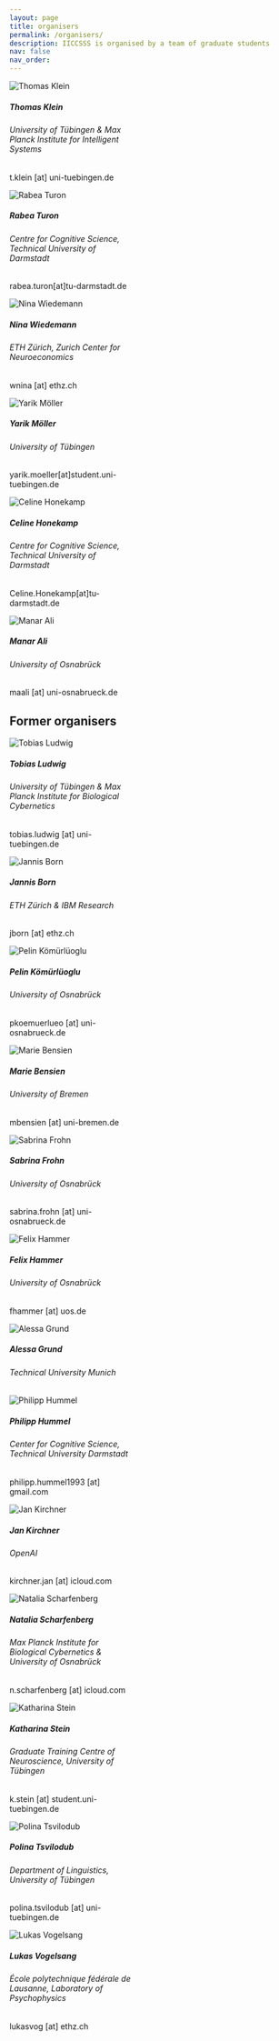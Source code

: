 ```yaml
---
layout: page
title: organisers
permalink: /organisers/
description: IICCSSS is organised by a team of graduate students
nav: false
nav_order: 
---
```

 

<!-- pages/organisers.md -->
<div class="row justify-content-left">
    <div class="col-auto mb-3">
        <div class="card h-100" style="width: 14rem;">
          <img src="/assets/img/organisers/thomasklein.jpg" class="card-img-top" alt="Thomas Klein">
            <div class="card-body">
              <h5 class="card-title">Thomas Klein</h5>
              <h6 class="card-subtitle mb-2 text-muted">University of Tübingen & Max Planck Institute for Intelligent Systems</h6>
                <p class="card-text">t.klein [at] uni-tuebingen.de</p>
            </div>
        </div>
    </div>
    <div class="col-auto mb-3">
        <div class="card h-100" style="width: 14rem;">
          <img src="/assets/img/organisers/RabeaTuron.jpg" class="card-img-top" alt="Rabea Turon">
            <div class="card-body">
              <h5 class="card-title">Rabea Turon</h5>
                <h6 class="card-subtitle mb-2 text-muted">Centre for Cognitive Science, Technical University of Darmstadt</h6>
                <p class="card-text">rabea.turon[at]tu-darmstadt.de</p>
            </div>
        </div>
    </div>
    <div class="col-auto mb-3">
        <div class="card h-100" style="width: 14rem;">
          <img src="/assets/img/organisers/ninawiedemann.jpg" class="card-img-top" alt="Nina Wiedemann">
            <div class="card-body">
              <h5 class="card-title">Nina Wiedemann</h5>
                <h6 class="card-subtitle mb-2 text-muted">ETH Zürich, Zurich Center for Neuroeconomics</h6>
                <p class="card-text">wnina [at] ethz.ch</p>
            </div>
        </div>
    </div>
    <div class="col-auto mb-3">
        <div class="card h-100" style="width: 14rem;">
          <img src="/assets/img/organisers/YarikMoeller.jpg" class="card-img-top" alt="Yarik Möller">
            <div class="card-body">
              <h5 class="card-title">Yarik Möller</h5>
                <h6 class="card-subtitle mb-2 text-muted">University of Tübingen</h6>
                <p class="card-text">yarik.moeller[at]student.uni-tuebingen.de</p>
            </div>
        </div>
    </div>
    <div class="col-auto mb-3">
        <div class="card h-100" style="width: 14rem;">
          <img src="/assets/img/organisers/CelineHonekamp.jpg" class="card-img-top" alt="Celine Honekamp">
            <div class="card-body">
              <h5 class="card-title">Celine Honekamp</h5>
                <h6 class="card-subtitle mb-2 text-muted">Centre for Cognitive Science, Technical University of Darmstadt</h6>
                <p class="card-text">Celine.Honekamp[at]tu-darmstadt.de</p>
            </div>
        </div>
    </div>
    <div class="col-auto mb-3">
      <div class="card h-100" style="width: 14rem;">
        <img src="/assets/img/organisers/manarali.jpg" class="card-img-top" alt="Manar Ali">
          <div class="card-body">
            <h5 class="card-title">Manar Ali</h5>
            <h6 class="card-subtitle mb-2 text-muted">University of Osnabrück</h6>
            <p class="card-text">maali [at] uni-osnabrueck.de</p>
          </div>
        </div>
    </div>
</div>

## Former organisers

<div class="row justify-content-left">
    <div class="col-auto mb-3">
        <div class="card h-100" style="width: 14rem;">
          <img src="/assets/img/organisers/tobiasludwig.jpg" class="card-img-top" alt="Tobias Ludwig">
            <div class="card-body">
              <h5 class="card-title">Tobias Ludwig</h5>
                <h6 class="card-subtitle mb-2 text-muted">University of Tübingen & Max Planck Institute for Biological Cybernetics</h6>
                <p class="card-text">tobias.ludwig [at] uni-tuebingen.de</p>
            </div>
        </div>
    </div>
    <div class="col-auto mt-3 mb-3">
        <div class="card h-100" style="width: 14rem;">
          <img src="/assets/img/organisers/jannisborn.jpg" class="card-img-top" alt="Jannis Born">
            <div class="card-body">
              <h5 class="card-title">Jannis Born</h5>
              <h6 class="card-subtitle mb-2 text-muted">ETH Zürich & IBM Research</h6>
                <p class="card-text">jborn [at] ethz.ch</p>
            </div>
            <div class="card-footer">
              <a href="https://www.linkedin.com/in/jannis-born-319054121/" class="card-link"><i class="fab fa-linkedin"></i></a>
            </div>
        </div>
    </div>
        <div class="col-auto mb-3">
      <div class="card h-100" style="width: 14rem;">
        <img src="/assets/img/organisers/pelinkomurluoglu.jpg" class="card-img-top" alt="Pelin Kömürlüoglu">
          <div class="card-body">
            <h5 class="card-title">Pelin Kömürlüoglu</h5>
            <h6 class="card-subtitle mb-2 text-muted">University of Osnabrück</h6>
            <p class="card-text">pkoemuerlueo [at] uni-osnabrueck.de</p>
          </div>
        </div>
    </div>
    <div class="col-auto mb-3">
      <div class="card h-100" style="width: 14rem;">
        <img src="/assets/img/organisers/mariebensien.jpg" class="card-img-top" alt="Marie Bensien">
          <div class="card-body">
            <h5 class="card-title">Marie Bensien</h5>
            <h6 class="card-subtitle mb-2 text-muted">University of Bremen</h6>
            <p class="card-text">mbensien [at] uni-bremen.de</p>
          </div>
        </div>
    </div>
    <div class="col-auto mb-3">
      <div class="card h-100" style="width: 14rem;">
        <img src="/assets/img/organisers/sabrinafrohn.jpg" class="card-img-top" alt="Sabrina Frohn">
          <div class="card-body">
            <h5 class="card-title">Sabrina Frohn</h5>
            <h6 class="card-subtitle mb-2 text-muted">University of Osnabrück</h6>
            <p class="card-text">sabrina.frohn [at] uni-osnabrueck.de</p>
          </div>
        </div>
    </div>
    <div class="col-auto mb-3">
      <div class="card h-100" style="width: 14rem;">
        <img src="/assets/img/organisers/felixhammer.jpg" class="card-img-top" alt="Felix Hammer">
        <div class="card-body">
          <h5 class="card-title">Felix Hammer</h5>
          <h6 class="card-subtitle mb-2 text-muted">University of Osnabrück</h6>
          <p class="card-text">fhammer [at] uos.de</p>
        </div>
      </div>
    </div>
    <div class="col-auto mt-3 mb-3">
        <div class="card h-100" style="width: 14rem;">
          <img src="/assets/img/organisers/alessagrund.jpg" class="card-img-top" alt="Alessa Grund">
            <div class="card-body">
            <h5 class="card-title">Alessa Grund</h5>
                <h6 class="card-subtitle mb-2 text-muted">Technical University Munich</h6>
            </div>
        </div>
    </div>
    <div class="col-auto mb-3">
        <div class="card h-100" style="width: 14rem;">
          <img src="/assets/img/organisers/philipphummel.jpg" class="card-img-top" alt="Philipp Hummel">
            <div class="card-body">
              <h5 class="card-title">Philipp Hummel</h5>
                <h6 class="card-subtitle mb-2 text-muted">Center for Cognitive Science, Technical University Darmstadt</h6>
                <p class="card-text">philipp.hummel1993 [at] gmail.com </p>
            </div>
        </div>
    </div>
    <div class="col-auto mb-3">
        <div class="card h-100" style="width: 14rem;">
          <img src="/assets/img/organisers/jankirchner.jpg" class="card-img-top" alt="Jan Kirchner">
            <div class="card-body">
              <h5 class="card-title">Jan Kirchner</h5>
                <h6 class="card-subtitle mb-2 text-muted">OpenAI</h6>
                <p class="card-text">kirchner.jan [at] icloud.com</p>
            </div>
            <div class="card-footer">
              <a href="https://www.twitter.com/janhkirchner" class="card-link"><i class="fab fa-twitter"></i></a>
            </div>
        </div>
    </div>
    <div class="col-auto mb-3">
      <div class="card h-100" style="width: 14rem;">
        <img src="/assets/img/organisers/nataliascharfenberg.jpg" class="card-img-top" alt="Natalia Scharfenberg">
          <div class="card-body">
            <h5 class="card-title">Natalia Scharfenberg</h5>
              <h6 class="card-subtitle mb-2 text-muted">Max Planck Institute for Biological Cybernetics & University of Osnabrück</h6>
              <p class="card-text">n.scharfenberg [at] icloud.com</p>
          </div>
      </div>
    </div>
    <div class="col-auto mb-3">
      <div class="card h-100" style="width: 14rem;">
        <img src="/assets/img/organisers/katharinastein.jpg" class="card-img-top" alt="Katharina Stein">
          <div class="card-body">
            <h5 class="card-title">Katharina Stein</h5>
              <h6 class="card-subtitle mb-2 text-muted">Graduate Training Centre of Neuroscience, University of Tübingen</h6>
              <p class="card-text">k.stein [at] student.uni-tuebingen.de</p>
          </div>
      </div>
    </div>
    <div class="col-auto mb-3">
        <div class="card h-100" style="width: 14rem;">
          <img src="/assets/img/organisers/polinatsvilodub.jpg" class="card-img-top" alt="Polina Tsvilodub">
            <div class="card-body">
              <h5 class="card-title">Polina Tsvilodub</h5>
                <h6 class="card-subtitle mb-2 text-muted">Department of Linguistics, University of Tübingen</h6>
                <p class="card-text">polina.tsvilodub [at] uni-tuebingen.de</p>
            </div>
        </div>
    </div>
    <div class="col-auto mb-3">
        <div class="card h-100" style="width: 14rem;">
          <img src="/assets/img/organisers/lukasvogelsang.jpg" class="card-img-top" alt="Lukas Vogelsang">
            <div class="card-body">
              <h5 class="card-title">Lukas Vogelsang</h5>
                <h6 class="card-subtitle mb-2 text-muted">École polytechnique fédérale de Lausanne, Laboratory of Psychophysics</h6>
                <p class="card-text">lukasvog [at] ethz.ch</p>
              </div>
              <div class="card-footer">
                <a href="https://www.linkedin.com/in/lukas-vogelsang-bb42a411a/" class="card-link"><i class="fab fa-linkedin"></i></a>
              </div>
        </div>
    </div>
</div>